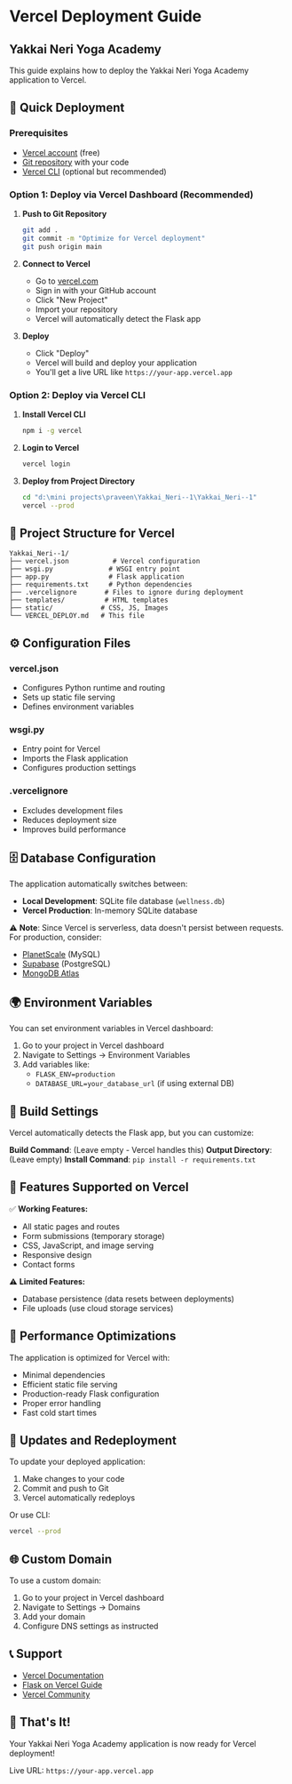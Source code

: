 # Vercel Deployment Guide
## Yakkai Neri Yoga Academy

This guide explains how to deploy the Yakkai Neri Yoga Academy application to Vercel.

## 🚀 Quick Deployment

### Prerequisites
- [Vercel account](https://vercel.com/) (free)
- [Git repository](https://github.com/) with your code
- [Vercel CLI](https://vercel.com/cli) (optional but recommended)

### Option 1: Deploy via Vercel Dashboard (Recommended)

1. **Push to Git Repository**
   ```bash
   git add .
   git commit -m "Optimize for Vercel deployment"
   git push origin main
   ```

2. **Connect to Vercel**
   - Go to [vercel.com](https://vercel.com/)
   - Sign in with your GitHub account
   - Click "New Project"
   - Import your repository
   - Vercel will automatically detect the Flask app

3. **Deploy**
   - Click "Deploy"
   - Vercel will build and deploy your application
   - You'll get a live URL like `https://your-app.vercel.app`

### Option 2: Deploy via Vercel CLI

1. **Install Vercel CLI**
   ```bash
   npm i -g vercel
   ```

2. **Login to Vercel**
   ```bash
   vercel login
   ```

3. **Deploy from Project Directory**
   ```bash
   cd "d:\mini projects\praveen\Yakkai_Neri--1\Yakkai_Neri--1"
   vercel --prod
   ```

## 📁 Project Structure for Vercel

```
Yakkai_Neri--1/
├── vercel.json           # Vercel configuration
├── wsgi.py              # WSGI entry point
├── app.py               # Flask application
├── requirements.txt     # Python dependencies
├── .vercelignore       # Files to ignore during deployment
├── templates/          # HTML templates
├── static/            # CSS, JS, Images
└── VERCEL_DEPLOY.md   # This file
```

## ⚙️ Configuration Files

### vercel.json
- Configures Python runtime and routing
- Sets up static file serving
- Defines environment variables

### wsgi.py
- Entry point for Vercel
- Imports the Flask application
- Configures production settings

### .vercelignore
- Excludes development files
- Reduces deployment size
- Improves build performance

## 🗄️ Database Configuration

The application automatically switches between:
- **Local Development**: SQLite file database (`wellness.db`)
- **Vercel Production**: In-memory SQLite database

⚠️ **Note**: Since Vercel is serverless, data doesn't persist between requests. For production, consider:
- [PlanetScale](https://planetscale.com/) (MySQL)
- [Supabase](https://supabase.com/) (PostgreSQL)
- [MongoDB Atlas](https://www.mongodb.com/atlas)

## 🌍 Environment Variables

You can set environment variables in Vercel dashboard:
1. Go to your project in Vercel dashboard
2. Navigate to Settings → Environment Variables
3. Add variables like:
   - `FLASK_ENV=production`
   - `DATABASE_URL=your_database_url` (if using external DB)

## 🔧 Build Settings

Vercel automatically detects the Flask app, but you can customize:

**Build Command**: (Leave empty - Vercel handles this)
**Output Directory**: (Leave empty)
**Install Command**: `pip install -r requirements.txt`

## 📱 Features Supported on Vercel

✅ **Working Features:**
- All static pages and routes
- Form submissions (temporary storage)
- CSS, JavaScript, and image serving
- Responsive design
- Contact forms

⚠️ **Limited Features:**
- Database persistence (data resets between deployments)
- File uploads (use cloud storage services)

## 🚀 Performance Optimizations

The application is optimized for Vercel with:
- Minimal dependencies
- Efficient static file serving
- Production-ready Flask configuration
- Proper error handling
- Fast cold start times

## 🔄 Updates and Redeployment

To update your deployed application:
1. Make changes to your code
2. Commit and push to Git
3. Vercel automatically redeploys

Or use CLI:
```bash
vercel --prod
```

## 🌐 Custom Domain

To use a custom domain:
1. Go to your project in Vercel dashboard
2. Navigate to Settings → Domains
3. Add your domain
4. Configure DNS settings as instructed

## 📞 Support

- [Vercel Documentation](https://vercel.com/docs)
- [Flask on Vercel Guide](https://vercel.com/guides/using-flask-with-vercel)
- [Vercel Community](https://github.com/vercel/community)

## 🎉 That's It!

Your Yakkai Neri Yoga Academy application is now ready for Vercel deployment!

Live URL: `https://your-app.vercel.app`